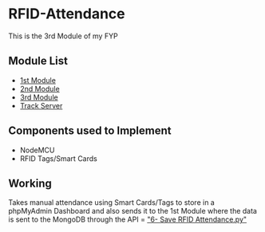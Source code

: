 # RFID-Attendance
 This is the 3rd Module of my FYP 
 
 ## Module List
 - [1st Module](https://github.com/AbdulHadi404/FaceRecognition-And-MaskDetection)
 - [2nd Module](https://github.com/AbdulHadi404/React-Native-Attendance-App)
 - [3rd Module](https://github.com/AbdulHadi404/RFID-Attendance)
 - [Track Server](https://github.com/AbdulHadi404/track-server)
 
## Components used to Implement
 - NodeMCU
 - RFID Tags/Smart Cards
 
## Working
Takes manual attendance using Smart Cards/Tags to store in a phpMyAdmin Dashboard and also sends it to the 1st Module where the data is sent to the MongoDB through the API = ["6- Save RFID Attendance.py"](https://github.com/AbdulHadi404/FaceRecognition-And-MaskDetection/blob/main/6-%20Save%20RFID%20Attendance.py)
